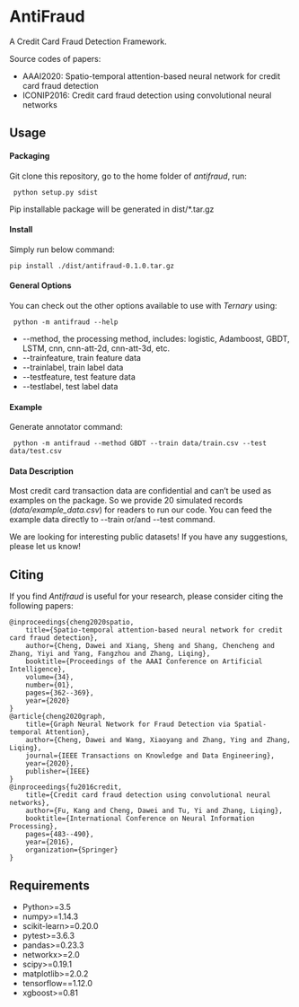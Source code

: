 # AntiFraud
A Credit Card Fraud Detection Framework.

Source codes of papers:
- AAAI2020: Spatio-temporal attention-based neural network for credit card fraud detection
- ICONIP2016: Credit card fraud detection using convolutional neural networks


## Usage

#### Packaging
Git clone this repository, go to the home folder of *antifraud*, run: 

     python setup.py sdist

Pip installable package will be generated in dist/*.tar.gz
#### Install

Simply run below command:

    pip install ./dist/antifraud-0.1.0.tar.gz


#### General Options

You can check out the other options available to use with *Ternary* using:

     python -m antifraud --help

- --method, the processing method, includes: logistic, Adamboost, GBDT, LSTM, cnn,
                                 cnn-att-2d, cnn-att-3d, etc.
- --trainfeature, train feature data
- --trainlabel, train label data
- --testfeature, test feature data
- --testlabel, test label data


#### Example
Generate annotator command:

     python -m antifraud --method GBDT --train data/train.csv --test data/test.csv

#### Data Description

Most credit card transaction data are confidential and can’t be used as examples on the package. So we provide 20 simulated records (*data/example_data.csv*) for readers to run our code. You can feed the example data directly to --train or/and --test command.   

We are looking for interesting public datasets! If you have any suggestions, please let us know!

## Citing

If you find *Antifraud* is useful for your research, please consider citing the following papers:

    @inproceedings{cheng2020spatio,
        title={Spatio-temporal attention-based neural network for credit card fraud detection},
        author={Cheng, Dawei and Xiang, Sheng and Shang, Chencheng and Zhang, Yiyi and Yang, Fangzhou and Zhang, Liqing},
        booktitle={Proceedings of the AAAI Conference on Artificial Intelligence},
        volume={34},
        number={01},
        pages={362--369},
        year={2020}
    }
    @article{cheng2020graph,
        title={Graph Neural Network for Fraud Detection via Spatial-temporal Attention},
        author={Cheng, Dawei and Wang, Xiaoyang and Zhang, Ying and Zhang, Liqing},
        journal={IEEE Transactions on Knowledge and Data Engineering},
        year={2020},
        publisher={IEEE}
    }
    @inproceedings{fu2016credit,
        title={Credit card fraud detection using convolutional neural networks},
        author={Fu, Kang and Cheng, Dawei and Tu, Yi and Zhang, Liqing},
        booktitle={International Conference on Neural Information Processing},
        pages={483--490},
        year={2016},
        organization={Springer}
    }
    
    
## Requirements

-  Python>=3.5
-  numpy>=1.14.3
-  scikit-learn>=0.20.0
-  pytest>=3.6.3
-  pandas>=0.23.3
-  networkx>=2.0
-  scipy>=0.19.1
-  matplotlib>=2.0.2
-  tensorflow==1.12.0
-  xgboost>=0.81
